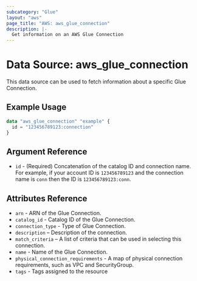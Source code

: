 ```yaml
---
subcategory: "Glue"
layout: "aws"
page_title: "AWS: aws_glue_connection"
description: |-
  Get information on an AWS Glue Connection
---
```


# Data Source: aws_glue_connection

This data source can be used to fetch information about a specific Glue Connection.

## Example Usage

```terraform
data "aws_glue_connection" "example" {
  id = "123456789123:connection"
}
```

## Argument Reference

* `id` - (Required) Concatenation of the catalog ID and connection name. For example, if your account ID is
`123456789123` and the connection name is `conn` then the ID is `123456789123:conn`.

## Attributes Reference

* `arn` - ARN of the Glue Connection.
* `catalog_id` - Catalog ID of the Glue Connection.
* `connection_type` - Type of Glue Connection.
* `description` – Description of the connection.
* `match_criteria` – A list of criteria that can be used in selecting this connection.
* `name` - Name of the Glue Connection.
* `physical_connection_requirements` - A map of physical connection requirements, such as VPC and SecurityGroup.
* `tags` - Tags assigned to the resource

